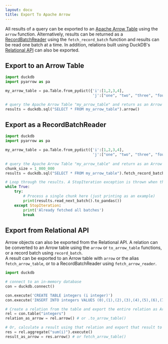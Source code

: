 ```yaml
---
layout: docu
title: Export To Apache Arrow
---
```


All results of a query can be exported to an [Apache Arrow Table](https://arrow.apache.org/docs/python/generated/pyarrow.Table.html) using the `arrow` function. Alternatively, results can be returned as a [RecordBatchReader](https://arrow.apache.org/docs/python/generated/pyarrow.ipc.RecordBatchStreamReader.html) using the `fetch_record_batch` function and results can be read one batch at a time. In addition, relations built using DuckDB's [Relational API](../../guides/python/relational_api_pandas) can also be exported.

## Export to an Arrow Table

```python
import duckdb
import pyarrow as pa

my_arrow_table = pa.Table.from_pydict({'i':[1,2,3,4],
                                       'j':["one", "two", "three", "four"]})

# query the Apache Arrow Table "my_arrow_table" and return as an Arrow Table
results = duckdb.sql("SELECT * FROM my_arrow_table").arrow()
```

## Export as a RecordBatchReader

```python
import duckdb
import pyarrow as pa

my_arrow_table = pa.Table.from_pydict({'i':[1,2,3,4],
                                       'j':["one", "two", "three", "four"]})
                                       
# query the Apache Arrow Table "my_arrow_table" and return as an Arrow RecordBatchReader
chunk_size = 1_000_000
results = duckdb.sql("SELECT * FROM my_arrow_table").fetch_record_batch(chunk_size)

# Loop through the results. A StopIteration exception is thrown when the RecordBatchReader is empty
while True:
    try:
        # Process a single chunk here (just printing as an example)
        print(results.read_next_batch().to_pandas())
    except StopIteration:
        print('Already fetched all batches')
        break
```

## Export from Relational API

Arrow objects can also be exported from the Relational API. A relation can be converted to an Arrow table using the `arrow` or `to_arrow_table` functions, or a record batch using `record_batch`.  
A result can be exported to an Arrow table with `arrow` or the alias `fetch_arrow_table`, or to a RecordBatchReader using `fetch_arrow_reader`. 
```python
import duckdb

# connect to an in-memory database
con = duckdb.connect()

con.execute('CREATE TABLE integers (i integer)')
con.execute('INSERT INTO integers VALUES (0),(1),(2),(3),(4),(5),(6),(7),(8),(9),(NULL)')

# Create a relation from the table and export the entire relation as Arrow
rel = con.table("integers")
relation_as_arrow = rel.arrow() # or .to_arrow_table()

# Or, calculate a result using that relation and export that result to Arrow
res = rel.aggregate("sum(i)").execute()
result_as_arrow = res.arrow() # or fetch_arrow_table()
```
